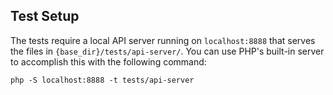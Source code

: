 ## Test Setup

The tests require a local API server running on `localhost:8888` that serves the files in `{base_dir}/tests/api-server/`.  You can use PHP's built-in server to accomplish this with the following command:

```
php -S localhost:8888 -t tests/api-server
````
